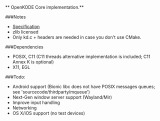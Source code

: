 ** OpenKODE Core implementation.**

###Notes
-   [Specification](https://www.khronos.org/registry/kode/)
-   zlib licensed
-   Only kd.c + headers are needed in case you don't use CMake.

###Dependencies
-   POSIX, C11 (C11 threads alternative implementation is included; C11 Annex K is optional)
-   X11, EGL

###Todo:
-   Android support (Bionic libc does not have POSIX messages queues; see 'sourcecode/thirdparty/mqueue')
-   Next-Gen window server support (Wayland/Mir)
-   Improve input handling
-   Networking
-   OS X/iOS support (no test devices)
